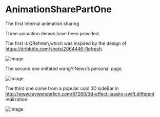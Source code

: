 # AnimationSharePartOne
The first Internal animation sharing

Three animation demos have been provided.

The first is QRefresh,which was inspired by the design of https://dribbble.com/shots/2064446-Refresh.

 ![image](https://github.com/daixunry/AnimationSharePartOne/blob/master/refresh.gif)

The second one imitated wangYiNews’s personal page.

 ![image](https://github.com/daixunry/AnimationSharePartOne/blob/master/waveGif.gif)

The third one come from a popular cool 3D sideBar in http://www.raywenderlich.com/87268/3d-effect-taasky-swift,different realization.

 ![image](https://github.com/daixunry/AnimationSharePartOne/blob/master/sideBar3d.gif)



